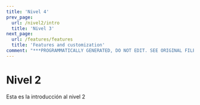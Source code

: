 ```yaml
---
title: 'Nivel 4'
prev_page:
  url: /nivel2/intro
  title: 'Nivel 3'
next_page:
  url: /features/features
  title: 'Features and customization'
comment: "***PROGRAMMATICALLY GENERATED, DO NOT EDIT. SEE ORIGINAL FILES IN /content***"
---
```

# Nivel 2

Esta es la introducción al nivel 2
